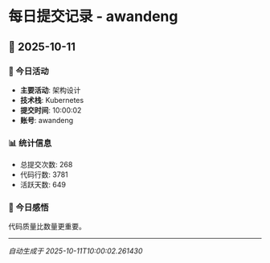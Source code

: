 # 每日提交记录 - awandeng

## 📅 2025-10-11

### 🎯 今日活动
- **主要活动**: 架构设计
- **技术栈**: Kubernetes
- **提交时间**: 10:00:02
- **账号**: awandeng

### 📊 统计信息
- 总提交次数: 268
- 代码行数: 3781
- 活跃天数: 649

### 💭 今日感悟
代码质量比数量更重要。

---
*自动生成于 2025-10-11T10:00:02.261430*
